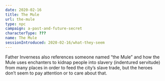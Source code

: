 ```yaml
---
date: 2020-02-16
title: The Mule
url: the-mule
type: npc
campaign: a-past-and-future-secret
characterType: ???
name: The Mule
sessionIntroduced: 2020-02-16/what-they-seem
---
```


Father Inverness also references someone named “the Mule” and how the Mule uses enchanters to kidnap people into slavery (indentured servitude) from many places in order to feed the city’s slave trade, but the heroes don’t seem to pay attention or to care about that.

